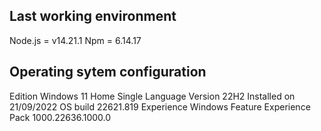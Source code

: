 ## Last working environment

Node.js = v14.21.1
Npm = 6.14.17

## Operating sytem configuration

Edition Windows 11 Home Single Language
Version 22H2
Installed on 21/09/2022
OS build 22621.819
Experience Windows Feature Experience Pack 1000.22636.1000.0
